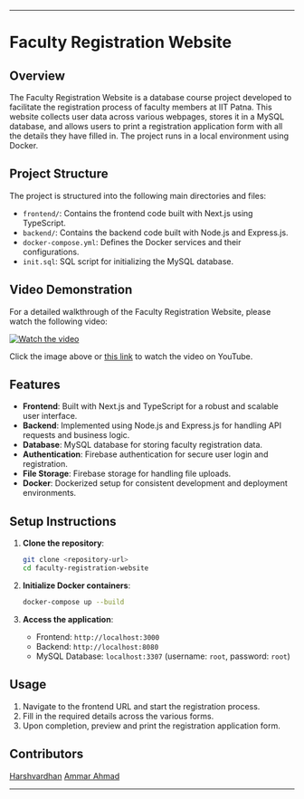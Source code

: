 
---

# Faculty Registration Website

## Overview

The Faculty Registration Website is a database course project developed to facilitate the registration process of faculty members at IIT Patna. This website collects user data across various webpages, stores it in a MySQL database, and allows users to print a registration application form with all the details they have filled in. The project runs in a local environment using Docker.

## Project Structure

The project is structured into the following main directories and files:

- `frontend/`: Contains the frontend code built with Next.js using TypeScript.
- `backend/`: Contains the backend code built with Node.js and Express.js.
- `docker-compose.yml`: Defines the Docker services and their configurations.
- `init.sql`: SQL script for initializing the MySQL database.

## Video Demonstration

For a detailed walkthrough of the Faculty Registration Website, please watch the following video:

[![Watch the video](https://img.youtube.com/vi/jYHpE68Rauw/0.jpg)](https://www.youtube.com/watch?v=jYHpE68Rauw)

Click the image above or [this link](https://www.youtube.com/watch?v=jYHpE68Rauw) to watch the video on YouTube.

## Features

- **Frontend**: Built with Next.js and TypeScript for a robust and scalable user interface.
- **Backend**: Implemented using Node.js and Express.js for handling API requests and business logic.
- **Database**: MySQL database for storing faculty registration data.
- **Authentication**: Firebase authentication for secure user login and registration.
- **File Storage**: Firebase storage for handling file uploads.
- **Docker**: Dockerized setup for consistent development and deployment environments.

## Setup Instructions

1. **Clone the repository**:
   ```bash
   git clone <repository-url>
   cd faculty-registration-website
   ```

2. **Initialize Docker containers**:
   ```bash
   docker-compose up --build
   ```

3. **Access the application**:
   - Frontend: `http://localhost:3000`
   - Backend: `http://localhost:8080`
   - MySQL Database: `localhost:3307` (username: `root`, password: `root`)

## Usage

1. Navigate to the frontend URL and start the registration process.
2. Fill in the required details across the various forms.
3. Upon completion, preview and print the registration application form.



## Contributors

[Harshvardhan]((https://github.com/DEDSWIN))
[Ammar Ahmad]((https://github.com/ammarahmad))


---
